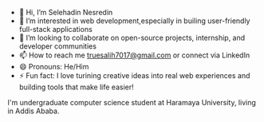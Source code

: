 - 👋 Hi, I’m Selehadin Nesredin
- 👀 I’m interested in web development,especially in builing user-friendly full-stack applications
- 💞️ I’m looking to collaborate on open-source projects, internship, and developer communities
- 📫 How to reach me truesalih7017@gmail.com or connect via LinkedIn
- 😄 Pronouns: He/Him
- ⚡ Fun fact: I love turining creative ideas into real web experiences and building tools that make life easier!

I'm undergraduate computer science student at Haramaya University, living in Addis Ababa.
